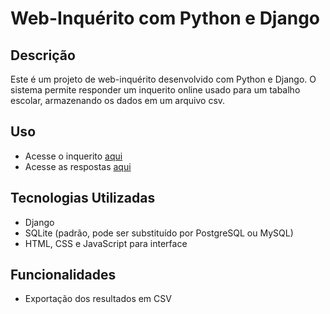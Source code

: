 # Web-Inquérito com Python e Django

## Descrição
Este é um projeto de web-inquérito desenvolvido com Python e Django. O sistema permite responder um inquerito online usado para um tabalho escolar, armazenando os dados em um arquivo csv.


## Uso
- Acesse o inquerito [aqui](https://cristian14.pythonanywhere.com/results)
- Acesse as respostas [aqui](https://cristian14.pythonanywhere.com/survey)

## Tecnologias Utilizadas
- Django
- SQLite (padrão, pode ser substituído por PostgreSQL ou MySQL)
- HTML, CSS e JavaScript para interface

## Funcionalidades
- Exportação dos resultados em CSV
